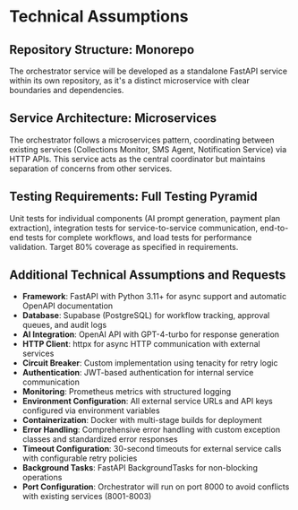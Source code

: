 # Technical Assumptions

## Repository Structure: Monorepo
The orchestrator service will be developed as a standalone FastAPI service within its own repository, as it's a distinct microservice with clear boundaries and dependencies.

## Service Architecture: Microservices
The orchestrator follows a microservices pattern, coordinating between existing services (Collections Monitor, SMS Agent, Notification Service) via HTTP APIs. This service acts as the central coordinator but maintains separation of concerns from other services.

## Testing Requirements: Full Testing Pyramid
Unit tests for individual components (AI prompt generation, payment plan extraction), integration tests for service-to-service communication, end-to-end tests for complete workflows, and load tests for performance validation. Target 80% coverage as specified in requirements.

## Additional Technical Assumptions and Requests

- **Framework**: FastAPI with Python 3.11+ for async support and automatic OpenAPI documentation
- **Database**: Supabase (PostgreSQL) for workflow tracking, approval queues, and audit logs
- **AI Integration**: OpenAI API with GPT-4-turbo for response generation
- **HTTP Client**: httpx for async HTTP communication with external services
- **Circuit Breaker**: Custom implementation using tenacity for retry logic
- **Authentication**: JWT-based authentication for internal service communication
- **Monitoring**: Prometheus metrics with structured logging
- **Environment Configuration**: All external service URLs and API keys configured via environment variables
- **Containerization**: Docker with multi-stage builds for deployment
- **Error Handling**: Comprehensive error handling with custom exception classes and standardized error responses
- **Timeout Configuration**: 30-second timeouts for external service calls with configurable retry policies
- **Background Tasks**: FastAPI BackgroundTasks for non-blocking operations
- **Port Configuration**: Orchestrator will run on port 8000 to avoid conflicts with existing services (8001-8003)

